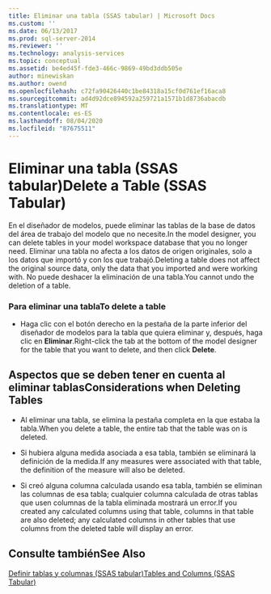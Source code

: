 ```yaml
---
title: Eliminar una tabla (SSAS tabular) | Microsoft Docs
ms.custom: ''
ms.date: 06/13/2017
ms.prod: sql-server-2014
ms.reviewer: ''
ms.technology: analysis-services
ms.topic: conceptual
ms.assetid: be4ed45f-fde3-466c-9869-49bd3ddb505e
author: minewiskan
ms.author: owend
ms.openlocfilehash: c72fa90426440c1be84318a15cf0d761ef16aca8
ms.sourcegitcommit: ad4d92dce894592a259721a1571b1d8736abacdb
ms.translationtype: MT
ms.contentlocale: es-ES
ms.lasthandoff: 08/04/2020
ms.locfileid: "87675511"
---
```

# <a name="delete-a-table-ssas-tabular"></a><span data-ttu-id="174b0-102">Eliminar una tabla (SSAS tabular)</span><span class="sxs-lookup"><span data-stu-id="174b0-102">Delete a Table (SSAS Tabular)</span></span>
  <span data-ttu-id="174b0-103">En el diseñador de modelos, puede eliminar las tablas de la base de datos del área de trabajo del modelo que no necesite.</span><span class="sxs-lookup"><span data-stu-id="174b0-103">In the model designer, you can delete tables in your model workspace database that you no longer need.</span></span> <span data-ttu-id="174b0-104">Eliminar una tabla no afecta a los datos de origen originales, solo a los datos que importó y con los que trabajó.</span><span class="sxs-lookup"><span data-stu-id="174b0-104">Deleting a table does not affect the original source data, only the data that you imported and were working with.</span></span> <span data-ttu-id="174b0-105">No puede deshacer la eliminación de una tabla.</span><span class="sxs-lookup"><span data-stu-id="174b0-105">You cannot undo the deletion of a table.</span></span>  
  
### <a name="to-delete-a-table"></a><span data-ttu-id="174b0-106">Para eliminar una tabla</span><span class="sxs-lookup"><span data-stu-id="174b0-106">To delete a table</span></span>  
  
-   <span data-ttu-id="174b0-107">Haga clic con el botón derecho en la pestaña de la parte inferior del diseñador de modelos para la tabla que quiera eliminar y, después, haga clic en **Eliminar**.</span><span class="sxs-lookup"><span data-stu-id="174b0-107">Right-click the tab at the bottom of the model designer for the table that you want to delete, and then click **Delete**.</span></span>  
  
## <a name="considerations-when-deleting-tables"></a><span data-ttu-id="174b0-108">Aspectos que se deben tener en cuenta al eliminar tablas</span><span class="sxs-lookup"><span data-stu-id="174b0-108">Considerations when Deleting Tables</span></span>  
  
-   <span data-ttu-id="174b0-109">Al eliminar una tabla, se elimina la pestaña completa en la que estaba la tabla.</span><span class="sxs-lookup"><span data-stu-id="174b0-109">When you delete a table, the entire tab that the table was on is deleted.</span></span>  
  
-   <span data-ttu-id="174b0-110">Si hubiera alguna medida asociada a esa tabla, también se eliminará la definición de la medida.</span><span class="sxs-lookup"><span data-stu-id="174b0-110">If any measures were associated with that table, the definition of the measure will also be deleted.</span></span>  
  
-   <span data-ttu-id="174b0-111">Si creó alguna columna calculada usando esa tabla, también se eliminan las columnas de esa tabla; cualquier columna calculada de otras tablas que usen columnas de la tabla eliminada mostrará un error.</span><span class="sxs-lookup"><span data-stu-id="174b0-111">If you created any calculated columns using that table, columns in that table are also deleted; any calculated columns in other tables that use columns from the deleted table will display an error.</span></span>  
  
## <a name="see-also"></a><span data-ttu-id="174b0-112">Consulte también</span><span class="sxs-lookup"><span data-stu-id="174b0-112">See Also</span></span>  
 [<span data-ttu-id="174b0-113">Definir tablas y columnas &#40;SSAS tabular&#41;</span><span class="sxs-lookup"><span data-stu-id="174b0-113">Tables and Columns &#40;SSAS Tabular&#41;</span></span>](tables-and-columns-ssas-tabular.md)  
  
  
